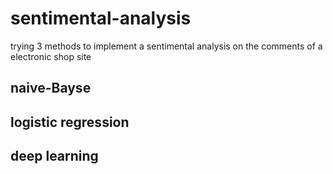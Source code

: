 # sentimental-analysis
trying 3 methods to implement a sentimental analysis on the comments of a electronic shop site
## naive-Bayse
## logistic regression
## deep learning
